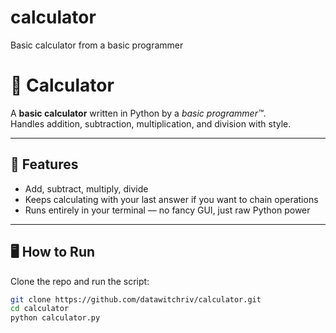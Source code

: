 # calculator
Basic calculator from a basic programmer
# 🧮 Calculator

A **basic calculator** written in Python by a *basic programmer™*.  
Handles addition, subtraction, multiplication, and division with style.  

---

## 🚀 Features
- Add, subtract, multiply, divide  
- Keeps calculating with your last answer if you want to chain operations  
- Runs entirely in your terminal — no fancy GUI, just raw Python power  

---

## 🖥️ How to Run
Clone the repo and run the script:

```bash
git clone https://github.com/datawitchriv/calculator.git
cd calculator
python calculator.py
